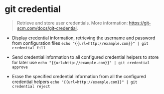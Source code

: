 # git credential
> Retrieve and store user credentials.
> More information: <https://git-scm.com/docs/git-credential>.

- Display credential information, retrieving the username and password from configuration files
`echo "{{url=http://example.com}}" | git credential fill`

- Send credential information to all configured credential helpers to store for later use
`echo "{{url=http://example.com}}" | git credential approve`

- Erase the specified credential information from all the configured credential helpers
`echo "{{url=http://example.com}}" | git credential reject`
